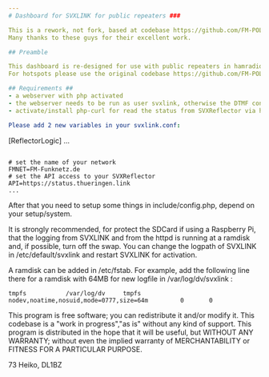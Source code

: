 ```yaml
---
# Dashboard for SVXLINK for public repeaters ###

This is a rework, not fork, based at codebase https://github.com/FM-POLAND/hs_dashboard_pi (created by SP2ONG, SP0DZ).
Many thanks to these guys for their excellent work.

## Preamble

This dashboard is re-designed for use with public repeaters in hamradio, less for hotspots.
For hotspots please use the original codebase https://github.com/FM-POLAND/hs_dashboard_pi

## Requirements ##
- a webserver with php activated
- the webserver needs to be run as user svxlink, otherwise the DTMF controls via webinterface will be not working
- activate/install php-curl for read the status from SVXReflector via his API

Please add 2 new variables in your svxlink.conf:
```
[ReflectorLogic]
...
```

# set the name of your network
FMNET=FM-Funknetz.de
# set the API access to your SVXReflector
API=https://status.thueringen.link
...
```

After that you need to setup some things in include/config.php, depend on your setup/system.

It is strongly recommended, for protect the SDCard if using a Raspberry Pi, that the logging from SVXLINK and from the httpd is running at a ramdisk and, if possible, turn off the swap.
You can change the logpath of SVXLINK in /etc/default/svxlink and restart SVXLINK for activation.

A ramdisk can be added in /etc/fstab. For example, add the following line there for a ramdisk with 64MB for new logfile in /var/log/dv/svxlink :

```
tmpfs           /var/log/dv     tmpfs   nodev,noatime,nosuid,mode=0777,size=64m         0       0
```

This program is free software; you can redistribute it and/or modify it.
This codebase is a "work in progress","as is" without any kind of support.
This program is distributed in the hope that it will be useful, but WITHOUT ANY WARRANTY; without even the implied warranty of MERCHANTABILITY or FITNESS FOR A PARTICULAR PURPOSE.

73 Heiko, DL1BZ
